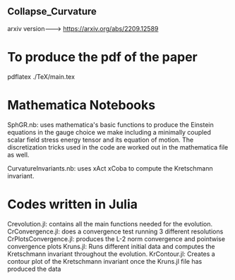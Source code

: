 ## Collapse_Curvature

arxiv version---> https://arxiv.org/abs/2209.12589

# To produce the pdf of the paper
pdflatex ./TeX/main.tex 

# Mathematica Notebooks
SphGR.nb: uses mathematica's basic functions to produce the Einstein equations in the gauge choice we make including a minimally coupled scalar field stress energy tensor and its equation of motion. The discretization tricks used in the code are worked out in the mathematica file as well.

CurvatureInvariants.nb: uses xAct xCoba to compute the Kretschmann invariant.

# Codes written in Julia

Crevolution.jl: contains all the main functions needed for the evolution.
CrConvergence.jl: does a convergence test running 3 different resolutions
CrPlotsConvergence.jl: produces the L-2 norm convergence and pointwise convergence plots
Kruns.jl: Runs different initial data and computes the Kretschmann invariant throughout the evolution. 
KrContour.jl: Creates a contour plot of the Kretschmann invariant once the Kruns.jl file has produced the data

